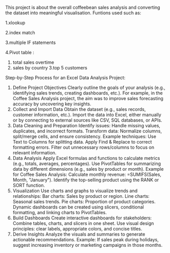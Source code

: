 This project is about the overall coffeebean sales analysis and converting the dataset into meaningful visualisation.
Funtions used such as:

1.xlookup

2.index match

3.multiple IF statements

4.Pivot table : 
  1. total sales overtime
  2. sales by country 3.top 5 customers

Step-by-Step Process for an Excel Data Analysis Project:
1. Define Project Objectives
Clearly outline the goals of your analysis (e.g., identifying sales trends, creating dashboards, etc.).
For example, in the Coffee Sales Analysis project, the aim was to improve sales forecasting accuracy by uncovering key insights.
2. Collect and Import Data
Obtain the dataset (e.g., sales records, customer information, etc.).
Import the data into Excel, either manually or by connecting to external sources like CSV, SQL databases, or APIs.
3. Data Cleaning and Preparation
Identify issues: Handle missing values, duplicates, and incorrect formats.
Transform data: Normalize columns, split/merge cells, and ensure consistency.
Example techniques:
Use Text to Columns for splitting data.
Apply Find & Replace to correct formatting errors.
Filter out unnecessary rows/columns to focus on relevant information.
4. Data Analysis
Apply Excel formulas and functions to calculate metrics (e.g., totals, averages, percentages).
Use PivotTables for summarizing data by different dimensions (e.g., sales by product or month).
Example for Coffee Sales Analysis:
Calculate monthly revenue: =SUMIFS(Sales, Month, "January").
Identify the top-selling product using the RANK or SORT function.
5. Visualization
Use charts and graphs to visualize trends and relationships:
Bar charts: Sales by product or region.
Line charts: Seasonal sales trends.
Pie charts: Proportion of product categories.
Dynamic dashboards can be created using slicers, conditional formatting, and linking charts to PivotTables.
6. Build Dashboards
Create interactive dashboards for stakeholders:
Combine tables, charts, and slicers in one sheet.
Use visual design principles: clear labels, appropriate colors, and concise titles.
7. Derive Insights
Analyze the visuals and summaries to generate actionable recommendations.
Example: If sales peak during holidays, suggest increasing inventory or marketing campaigns in those months.
